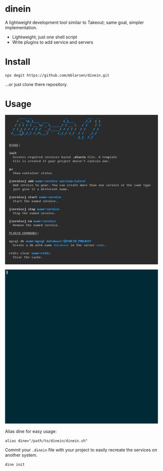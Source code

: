 # dinein

A lightweight development tool similar to Takeout; same goal, simpler implementation.

* Lightweight; just one shell script
* Write plugins to add service and servers

# Install

```
npx degit https://github.com/mblarsen/dinein.git
```

…or just clone there repository.

# Usage

![usage](https://github.com/mblarsen/dinein/blob/master/usage.png)

![demo](https://github.com/mblarsen/dinein/blob/master/demo.gif)

Alias dine for easy usage:

```shell
alias dine="/path/to/dinein/dinein.sh"
```

Commit your `.dinein` file with your project to easily recreate the services on another system.

```shell
dine init
```
